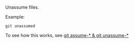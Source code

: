 Unassume files.

Example:

```shell
git unassumed
```

To see how this works, see [git assume-* & git unassume-*](../git-assume-and-git-unassume)
